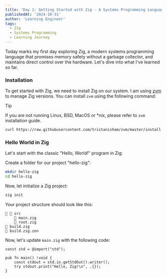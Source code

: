 ```yaml
---
title: 'Day 1: Getting Started with Zig - A Systems Programming Language'
publishedAt: '2024-10-31'
author: 'Learning Engineer'
tags:
  - Zig
  - Systems Programming
  - Learning Journey
---
```


Today marks my first day exploring Zig, a modern systems programming language that
promises memory safety without a garbage collector, and maintains direct control over
the hardware. Let's dive into what I've learned so far.

### Installation

To get started with Zig, we need to install Zig on our system. I am using [zvm](https://github.com/tristanisham/zvm)
to manage Zig versions. You can install `zvm` using the following command:

> [!TIP]
> If you are not running Linux, BSD, MacOS or *nix, please refer to `zvm` installation guide.

```bash
curl https://raw.githubusercontent.com/tristanisham/zvm/master/install.sh | bash
```

### Hello World in Zig

Let's start with the classic "Hello, World!" program in Zig:

Create a folder for our project "hello-zig":
```bash
mkdir hello-zig
cd hello-zig
```

Now, let initialize a Zig project:

```bash
zig init
```

Your project structure should look like this:

```
  src
     main.zig
     root.zig
 build.zig
 build.zig.zon
```

Now, let's update `main.zig` with the following code:
```zig
const std = @import("std");

pub fn main() !void {
    const stdout = std.io.getStdOut().writer();
    try stdout.print("Hello, Zig!\n", .{});
}
```
